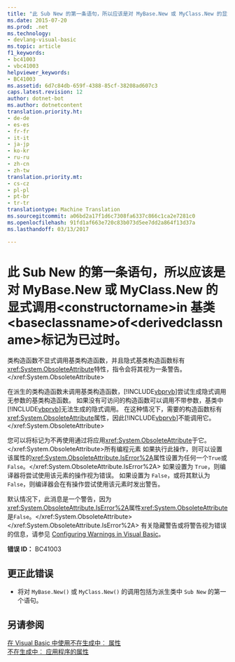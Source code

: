 ```yaml
---
title: "此 Sub New 的第一条语句，所以应该是对 MyBase.New 或 MyClass.New 的显式调用&lt;constructorname&gt;in 基类&lt;baseclassname&gt;of&lt;derivedclassname&gt;标记为已过时。 | Microsoft Docs"
ms.date: 2015-07-20
ms.prod: .net
ms.technology:
- devlang-visual-basic
ms.topic: article
f1_keywords:
- bc41003
- vbc41003
helpviewer_keywords:
- BC41003
ms.assetid: 6d7c84db-659f-4388-85cf-38208ad607c3
caps.latest.revision: 12
author: dotnet-bot
ms.author: dotnetcontent
translation.priority.ht:
- de-de
- es-es
- fr-fr
- it-it
- ja-jp
- ko-kr
- ru-ru
- zh-cn
- zh-tw
translation.priority.mt:
- cs-cz
- pl-pl
- pt-br
- tr-tr
translationtype: Machine Translation
ms.sourcegitcommit: a06bd2a17f1d6c7308fa6337c866c1ca2e7281c0
ms.openlocfilehash: 91fd1af663e720c83b073d5ee7dd2a864f13d37a
ms.lasthandoff: 03/13/2017

---
```

# <a name="first-statement-of-this-39sub-new39-should-be-an-explicit-call-to-39mybasenew39-or-39myclassnew39-because-the-39ltconstructornamegt39-in-the-base-class-39ltbaseclassnamegt39-of-39ltderivedclassnamegt39-is-marked-obsolete"></a>此 Sub New 的第一条语句，所以应该是对 MyBase.New 或 MyClass.New 的显式调用&lt;constructorname&gt;in 基类&lt;baseclassname&gt;of&lt;derivedclassname&gt;标记为已过时。
类构造函数不显式调用基类构造函数，并且隐式基类构造函数标有<xref:System.ObsoleteAttribute>特性，指令会将其视为一条警告。</xref:System.ObsoleteAttribute>  
  
 在派生的类构造函数未调用基类构造函数，[!INCLUDE[vbprvb](../../csharp/programming-guide/concepts/linq/includes/vbprvb_md.md)]尝试生成隐式调用无参数的基类构造函数。 如果没有可访问的构造函数可以调用不带参数，基类中[!INCLUDE[vbprvb](../../csharp/programming-guide/concepts/linq/includes/vbprvb_md.md)]无法生成的隐式调用。 在这种情况下，需要的构造函数标有<xref:System.ObsoleteAttribute>属性，因此[!INCLUDE[vbprvb](../../csharp/programming-guide/concepts/linq/includes/vbprvb_md.md)]不能调用它。</xref:System.ObsoleteAttribute>  
  
 您可以将标记为不再使用通过将应用<xref:System.ObsoleteAttribute>于它。</xref:System.ObsoleteAttribute>所有编程元素 如果执行此操作，则可以设置该属性的<xref:System.ObsoleteAttribute.IsError%2A>属性设置为任何一个`True`或`False`。</xref:System.ObsoleteAttribute.IsError%2A> 如果设置为 `True`，则编译器将尝试使用该元素的操作视为错误。 如果设置为 `False`，或将其默认为 `False`，则编译器会在有操作尝试使用该元素时发出警告。  
  
 默认情况下，此消息是一个警告，因为<xref:System.ObsoleteAttribute.IsError%2A>属性<xref:System.ObsoleteAttribute>是`False`。</xref:System.ObsoleteAttribute> </xref:System.ObsoleteAttribute.IsError%2A> 有关隐藏警告或将警告视为错误的信息，请参见 [Configuring Warnings in Visual Basic](https://docs.microsoft.com/visualstudio/ide/configuring-warnings-in-visual-basic)。  
  
 **错误 ID：** BC41003  
  
## <a name="to-correct-this-error"></a>更正此错误  
  
-   将对 `MyBase.New()` 或 `MyClass.New()` 的调用包括为派生类中 `Sub New` 的第一个语句。  
  
## <a name="see-also"></a>另请参阅  
 [在 Visual Basic 中使用不在生成中︰ 属性](http://msdn.microsoft.com/en-us/22231318-8a40-49af-9245-e0aab723563b)   
 [不在生成中︰ 应用程序的属性](http://msdn.microsoft.com/en-us/2b1703ed-4437-49b3-bc0b-568094324f47)
